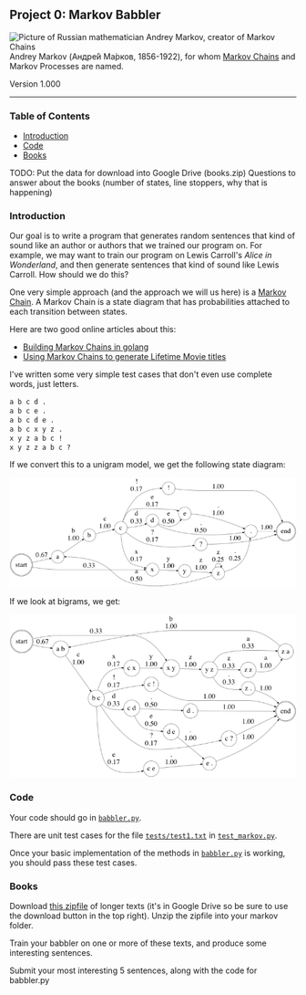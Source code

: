 Project 0: Markov Babbler
-----------------------------

<img src="https://upload.wikimedia.org/wikipedia/commons/6/66/Andrej_Markov.jpg" width="160" alt="Picture of Russian mathematician Andrey Markov, creator of Markov Chains"> Andrey Markov (Андре́й Ма́рков, 1856-1922), for whom [Markov Chains](https://en.wikipedia.org/wiki/Markov_chain) and Markov Processes are named.


Version 1.000


* * *

### Table of Contents

*   [Introduction](#Introduction)
*   [Code](#Code)
*   [Books](#Books)


TODO: Put the data for download into Google Drive (books.zip)
Questions to answer about the books (number of states, line stoppers, why that is happening)

### Introduction

Our goal is to write a program that generates random sentences that kind of sound like an author or authors that we trained our program on. For example, we may want to train our program on Lewis Carroll's _Alice in Wonderland_, and then generate sentences that kind of sound like Lewis Carroll. How should we do this?

One very simple approach (and the approach we will us here) is a [Markov Chain](https://en.wikipedia.org/wiki/Markov_chain). A Markov Chain is a state diagram that has probabilities attached to each transition between states.

Here are two good online articles about this:

* [Building Markov Chains in golang](https://mb-14.github.io/tech/2018/10/24/gomarkov.html)
* [Using Markov Chains to generate Lifetime Movie titles](https://www.soliantconsulting.com/blog/title-generator-using-markov-chains/)

I've written some very simple test cases that don't even use complete words, just letters.

    a b c d .
    a b c e .
    a b c d e .
    a b c x y z .
    x y z a b c !
    x y z z a b c ?

If we convert this to a unigram model, we get the following state diagram:

![Markov Chain unigram for above phrases](img/test1.png)

If we look at bigrams, we get:

![Markov Chain unigram for above phrases](img/test2.png)


### Code

Your code should go in [`babbler.py`](babbler.py).

There are unit test cases for the file [`tests/test1.txt`](tests/test1.txt) in [`test_markov.py`](test_markov.py).

Once your basic implementation of the methods in [`babbler.py`](babbler.py) is working, you should pass these test cases.

### Books

Download [this zipfile](https://drive.google.com/open?id=1YN238uggXVqec7-rR-qkGNunvPP5QkvO) of longer texts (it's in Google Drive so be sure to use the download button in the top right). Unzip the zipfile into your markov folder.

Train your babbler on one or more of these texts, and produce some interesting sentences.

Submit your most interesting 5 sentences, along with the code for babbler.py
